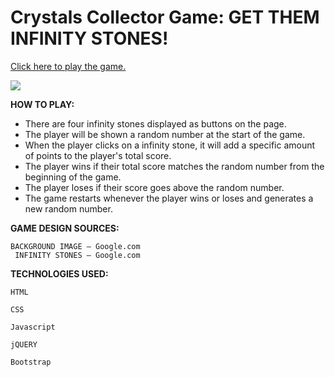 # Crystals Collector Game: GET THEM INFINITY STONES!

[Click here to play the game.](https://lerodcalanoc.github.io/unit-4-game/)

![](https://i.redd.it/d732d8wwwdv01.png)

**HOW TO PLAY:**

* There are four infinity stones displayed as buttons on the page.
* The player will be shown a random number at the start of the game.
* When the player clicks on a infinity stone, it will add a specific amount of points to the player's total score.
* The player wins if their total score matches the random number from the beginning of the game.
* The player loses if their score goes above the random number.
* The game restarts whenever the player wins or loses and generates a new random number.

**GAME DESIGN SOURCES:**

	BACKGROUND IMAGE – Google.com
	 INFINITY STONES – Google.com
	 
**TECHNOLOGIES USED:**

	HTML

	CSS

	Javascript

	jQUERY

	Bootstrap
